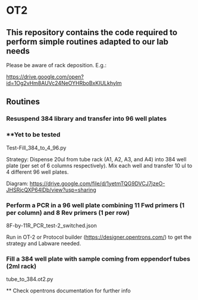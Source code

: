 # OT2
## This repository contains the code required to perform simple routines adapted to our lab needs

Please be aware of rack deposition. E.g.:

https://drive.google.com/open?id=1Og2vHm8AUVc24NeOYHRboBxKIULkhylm

## Routines
### Resuspend 384 library and transfer into 96 well plates
### **Yet to be tested

Test-Fill_384_to_4_96.py

Strategy:
Dispense 20ul from tube rack (A1, A2, A3, and A4) into 384 well plate (per set of 6 columns respectively).
Mix each well and transfer 10 ul to 4 different 96 well plates.

Diagram:
https://drive.google.com/file/d/1yetmTQG9DVCJ7jzeO-JHSRjcQXP64lDb/view?usp=sharing

### Perform a PCR in a 96 well plate combining 11 Fwd primers (1 per column) and 8 Rev primers (1 per row)

8F-by-11R_PCR_test-2_switched.json

Run in OT-2 or Protocol builder (https://designer.opentrons.com/) to get the strategy and Labware needed.

### Fill a 384 well plate with sample coming from eppendorf tubes (2ml rack)

tube_to_384.ot2.py

** Check opentrons documentation for further info
